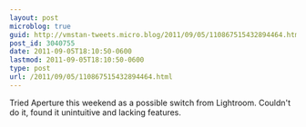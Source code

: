 ```yaml
---
layout: post
microblog: true
guid: http://vmstan-tweets.micro.blog/2011/09/05/110867515432894464.html
post_id: 3040755
date: 2011-09-05T18:10:50-0600
lastmod: 2011-09-05T18:10:50-0600
type: post
url: /2011/09/05/110867515432894464.html
---
```

Tried Aperture this weekend as a possible switch from Lightroom. Couldn't do it, found it unintuitive and lacking features.
